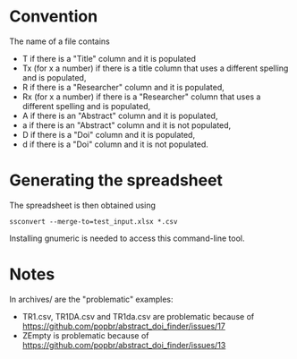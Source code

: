 # Convention

The name of a file contains

- T if there is a "Title" column and it is populated
- Tx (for x a number) if there is a title column that uses a different spelling and is populated,
- R if there is a "Researcher" column and it is populated,
- Rx (for x a number) if there is a "Researcher" column that uses a different spelling and is populated,
- A if there is an "Abstract" column and it is populated,
- a if there is an "Abstract" column and it is not populated,
- D if there is a "Doi" column and it is populated,
- d if there is a "Doi" column and it is not populated.

# Generating the spreadsheet

The spreadsheet is then obtained using

    ssconvert --merge-to=test_input.xlsx *.csv

Installing gnumeric is needed to access this command-line tool.

# Notes

In archives/ are the "problematic" examples:

- TR1.csv, TR1DA.csv and TR1da.csv are problematic because of https://github.com/popbr/abstract_doi_finder/issues/17
- ZEmpty is problematic because of https://github.com/popbr/abstract_doi_finder/issues/13
